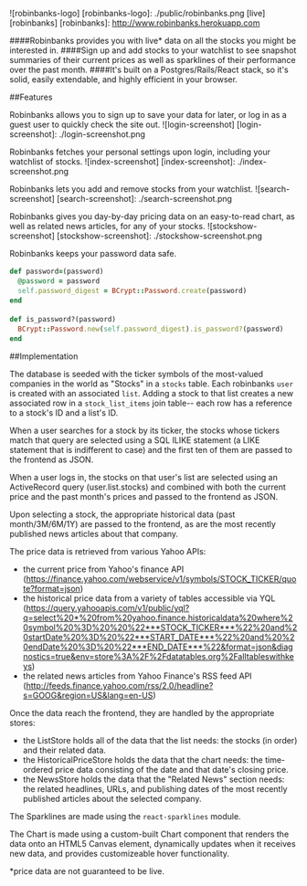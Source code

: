 ![robinbanks-logo]
[robinbanks-logo]: ./public/robinbanks.png
[live][robinbanks]
[robinbanks]: http://www.robinbanks.herokuapp.com

####Robinbanks provides you with live* data on all the stocks you might be interested in. 
####Sign up and add stocks to your watchlist to see snapshot summaries of their current prices as well as sparklines of their performance over the past month. 
####It's built on a Postgres/Rails/React stack, so it's solid, easily extendable, and highly efficient in your browser.

##Features

Robinbanks allows you to sign up to save your data for later, or log in as a guest user to quickly check the site out.
![login-screenshot]
[login-screenshot]: ./login-screenshot.png

Robinbanks fetches your personal settings upon login, including your watchlist of stocks.
![index-screenshot]
[index-screenshot]: ./index-screenshot.png

Robinbanks lets you add and remove stocks from your watchlist.
![search-screenshot]
[search-screenshot]: ./search-screenshot.png

Robinbanks gives you day-by-day pricing data on an easy-to-read chart, as well as related news articles, for any of your stocks.
![stockshow-screenshot]
[stockshow-screenshot]: ./stockshow-screenshot.png

Robinbanks keeps your password data safe.
```ruby
def password=(password)
  @password = password
  self.password_digest = BCrypt::Password.create(password)
end

def is_password?(password)
  BCrypt::Password.new(self.password_digest).is_password?(password)
end
```

##Implementation

The database is seeded with the ticker symbols of the most-valued companies in the world as "Stocks" in a `stocks` table.
Each robinbanks `user` is created with an associated `list`. Adding a stock to that list creates a new associated row in a `stock_list_items` join table-- each row has a reference to a stock's ID and a list's ID.

When a user searches for a stock by its ticker, the stocks whose tickers match that query are selected using a SQL ILIKE statement (a LIKE statement that is indifferent to case) and the first ten of them are passed to the frontend as JSON.

When a user logs in, the stocks on that user's list are selected using an ActiveRecord query (user.list.stocks) and combined with both the current price and the past month's prices and passed to the frontend as JSON.

Upon selecting a stock, the appropriate historical data (past month/3M/6M/1Y) are passed to the frontend, as are the most recently published news articles about that company.

The price data is retrieved from various Yahoo APIs:
- the current price from Yahoo's finance API (https://finance.yahoo.com/webservice/v1/symbols/STOCK_TICKER/quote?format=json)
- the historical price data from a variety of tables accessible via YQL (https://query.yahooapis.com/v1/public/yql?q=select%20*%20from%20yahoo.finance.historicaldata%20where%20symbol%20%3D%20%20%22***STOCK_TICKER***%22%20and%20startDate%20%3D%20%22***START_DATE***%22%20and%20%20endDate%20%3D%20%22***END_DATE***%22&format=json&diagnostics=true&env=store%3A%2F%2Fdatatables.org%2Falltableswithkeys)
- the related news articles from Yahoo Finance's RSS feed API (http://feeds.finance.yahoo.com/rss/2.0/headline?s=GOOG&region=US&lang=en-US) 

Once the data reach the frontend, they are handled by the appropriate stores:
- the ListStore holds all of the data that the list needs: the stocks (in order) and their related data.
- the HistoricalPriceStore holds the data that the chart needs: the time-ordered price data consisting of the date and that date's closing price.
- the NewsStore holds the data that the "Related News" section needs: the related headlines, URLs, and publishing dates of the most recently published articles about the selected company.

The Sparklines are made using the `react-sparklines` module.

The Chart is made using a custom-built Chart component that renders the data onto an HTML5 Canvas element, dynamically updates when it receives new data, and provides customizeable hover functionality.

*price data are not guaranteed to be live.
